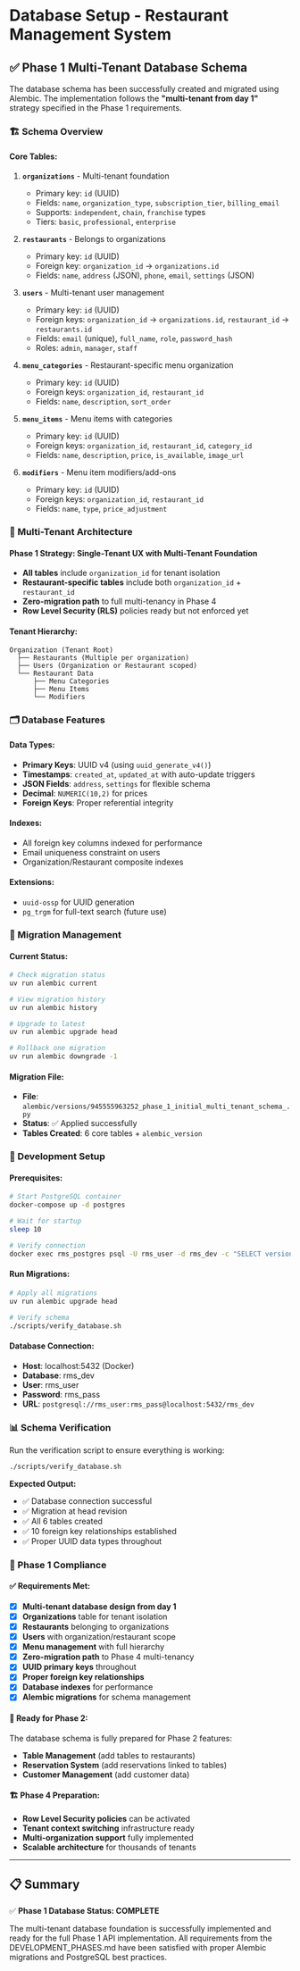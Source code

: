 # Database Setup - Restaurant Management System

## ✅ Phase 1 Multi-Tenant Database Schema

The database schema has been successfully created and migrated using Alembic. The implementation follows the **"multi-tenant from day 1"** strategy specified in the Phase 1 requirements.

### 🏗️ Schema Overview

#### **Core Tables:**

1. **`organizations`** - Multi-tenant foundation
   - Primary key: `id` (UUID)
   - Fields: `name`, `organization_type`, `subscription_tier`, `billing_email`
   - Supports: `independent`, `chain`, `franchise` types
   - Tiers: `basic`, `professional`, `enterprise`

2. **`restaurants`** - Belongs to organizations
   - Primary key: `id` (UUID)
   - Foreign key: `organization_id` → `organizations.id`
   - Fields: `name`, `address` (JSON), `phone`, `email`, `settings` (JSON)

3. **`users`** - Multi-tenant user management
   - Primary key: `id` (UUID)
   - Foreign keys: `organization_id` → `organizations.id`, `restaurant_id` → `restaurants.id`
   - Fields: `email` (unique), `full_name`, `role`, `password_hash`
   - Roles: `admin`, `manager`, `staff`

4. **`menu_categories`** - Restaurant-specific menu organization
   - Primary key: `id` (UUID)
   - Foreign keys: `organization_id`, `restaurant_id`
   - Fields: `name`, `description`, `sort_order`

5. **`menu_items`** - Menu items with categories
   - Primary key: `id` (UUID)
   - Foreign keys: `organization_id`, `restaurant_id`, `category_id`
   - Fields: `name`, `description`, `price`, `is_available`, `image_url`

6. **`modifiers`** - Menu item modifiers/add-ons
   - Primary key: `id` (UUID)
   - Foreign keys: `organization_id`, `restaurant_id`
   - Fields: `name`, `type`, `price_adjustment`

### 🔑 Multi-Tenant Architecture

#### **Phase 1 Strategy: Single-Tenant UX with Multi-Tenant Foundation**
- **All tables** include `organization_id` for tenant isolation
- **Restaurant-specific tables** include both `organization_id` + `restaurant_id`
- **Zero-migration path** to full multi-tenancy in Phase 4
- **Row Level Security (RLS)** policies ready but not enforced yet

#### **Tenant Hierarchy:**
```
Organization (Tenant Root)
  ├── Restaurants (Multiple per organization)
  ├── Users (Organization or Restaurant scoped)
  └── Restaurant Data
      ├── Menu Categories
      ├── Menu Items
      └── Modifiers
```

### 🗂️ Database Features

#### **Data Types:**
- **Primary Keys**: UUID v4 (using `uuid_generate_v4()`)
- **Timestamps**: `created_at`, `updated_at` with auto-update triggers
- **JSON Fields**: `address`, `settings` for flexible schema
- **Decimal**: `NUMERIC(10,2)` for prices
- **Foreign Keys**: Proper referential integrity

#### **Indexes:**
- All foreign key columns indexed for performance
- Email uniqueness constraint on users
- Organization/Restaurant composite indexes

#### **Extensions:**
- `uuid-ossp` for UUID generation
- `pg_trgm` for full-text search (future use)

### 🚀 Migration Management

#### **Current Status:**
```bash
# Check migration status
uv run alembic current

# View migration history  
uv run alembic history

# Upgrade to latest
uv run alembic upgrade head

# Rollback one migration
uv run alembic downgrade -1
```

#### **Migration File:**
- **File**: `alembic/versions/945555963252_phase_1_initial_multi_tenant_schema_.py`
- **Status**: ✅ Applied successfully
- **Tables Created**: 6 core tables + `alembic_version`

### 🔧 Development Setup

#### **Prerequisites:**
```bash
# Start PostgreSQL container
docker-compose up -d postgres

# Wait for startup
sleep 10

# Verify connection
docker exec rms_postgres psql -U rms_user -d rms_dev -c "SELECT version();"
```

#### **Run Migrations:**
```bash
# Apply all migrations
uv run alembic upgrade head

# Verify schema
./scripts/verify_database.sh
```

#### **Database Connection:**
- **Host**: localhost:5432 (Docker)
- **Database**: rms_dev  
- **User**: rms_user
- **Password**: rms_pass
- **URL**: `postgresql://rms_user:rms_pass@localhost:5432/rms_dev`

### 📊 Schema Verification

Run the verification script to ensure everything is working:

```bash
./scripts/verify_database.sh
```

**Expected Output:**
- ✅ Database connection successful
- ✅ Migration at head revision
- ✅ All 6 tables created
- ✅ 10 foreign key relationships established
- ✅ Proper UUID data types throughout

### 🎯 Phase 1 Compliance

#### **✅ Requirements Met:**
- [x] **Multi-tenant database design from day 1**
- [x] **Organizations** table for tenant isolation
- [x] **Restaurants** belonging to organizations  
- [x] **Users** with organization/restaurant scope
- [x] **Menu management** with full hierarchy
- [x] **Zero-migration path** to Phase 4 multi-tenancy
- [x] **UUID primary keys** throughout
- [x] **Proper foreign key relationships**
- [x] **Database indexes** for performance
- [x] **Alembic migrations** for schema management

#### **🚀 Ready for Phase 2:**
The database schema is fully prepared for Phase 2 features:
- **Table Management** (add tables to restaurants)
- **Reservation System** (add reservations linked to tables)
- **Customer Management** (add customer data)

#### **🏗️ Phase 4 Preparation:**
- **Row Level Security policies** can be activated
- **Tenant context switching** infrastructure ready
- **Multi-organization support** fully implemented
- **Scalable architecture** for thousands of tenants

---

## 📋 Summary

✅ **Phase 1 Database Status: COMPLETE**

The multi-tenant database foundation is successfully implemented and ready for the full Phase 1 API implementation. All requirements from the DEVELOPMENT_PHASES.md have been satisfied with proper Alembic migrations and PostgreSQL best practices.